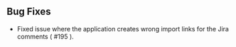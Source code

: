 ## Bug Fixes

- Fixed issue where the application creates wrong import links for the Jira comments ( #195 ).
